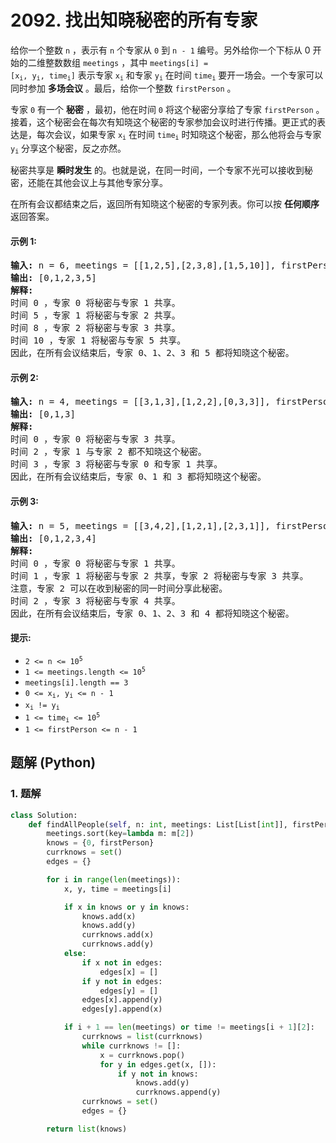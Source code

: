 # 2092. 找出知晓秘密的所有专家
给你一个整数 `n` ，表示有 `n` 个专家从 `0` 到 `n - 1` 编号。另外给你一个下标从 0 开始的二维整数数组 `meetings` ，其中 <code>meetings[i] = [x<sub>i</sub>, y<sub>i</sub>, time<sub>i</sub>]</code> 表示专家 <code>x<sub>i</sub></code> 和专家 <code>y<sub>i</sub></code> 在时间 <code>time<sub>i</sub></code> 要开一场会。一个专家可以同时参加 **多场会议** 。最后，给你一个整数 `firstPerson` 。

专家 `0` 有一个 **秘密** ，最初，他在时间 `0` 将这个秘密分享给了专家 `firstPerson` 。接着，这个秘密会在每次有知晓这个秘密的专家参加会议时进行传播。更正式的表达是，每次会议，如果专家 <code>x<sub>i</sub></code> 在时间 <code>time<sub>i</sub></code> 时知晓这个秘密，那么他将会与专家 <code>y<sub>i</sub></code> 分享这个秘密，反之亦然。

秘密共享是 **瞬时发生** 的。也就是说，在同一时间，一个专家不光可以接收到秘密，还能在其他会议上与其他专家分享。

在所有会议都结束之后，返回所有知晓这个秘密的专家列表。你可以按 **任何顺序** 返回答案。

#### 示例 1:
<pre>
<strong>输入:</strong> n = 6, meetings = [[1,2,5],[2,3,8],[1,5,10]], firstPerson = 1
<strong>输出:</strong> [0,1,2,3,5]
<strong>解释:</strong>
时间 0 ，专家 0 将秘密与专家 1 共享。
时间 5 ，专家 1 将秘密与专家 2 共享。
时间 8 ，专家 2 将秘密与专家 3 共享。
时间 10 ，专家 1 将秘密与专家 5 共享。
因此，在所有会议结束后，专家 0、1、2、3 和 5 都将知晓这个秘密。
</pre>

#### 示例 2:
<pre>
<strong>输入:</strong> n = 4, meetings = [[3,1,3],[1,2,2],[0,3,3]], firstPerson = 3
<strong>输出:</strong> [0,1,3]
<strong>解释:</strong>
时间 0 ，专家 0 将秘密与专家 3 共享。
时间 2 ，专家 1 与专家 2 都不知晓这个秘密。
时间 3 ，专家 3 将秘密与专家 0 和专家 1 共享。
因此，在所有会议结束后，专家 0、1 和 3 都将知晓这个秘密。
</pre>

#### 示例 3:
<pre>
<strong>输入:</strong> n = 5, meetings = [[3,4,2],[1,2,1],[2,3,1]], firstPerson = 1
<strong>输出:</strong> [0,1,2,3,4]
<strong>解释:</strong>
时间 0 ，专家 0 将秘密与专家 1 共享。
时间 1 ，专家 1 将秘密与专家 2 共享，专家 2 将秘密与专家 3 共享。
注意，专家 2 可以在收到秘密的同一时间分享此秘密。
时间 2 ，专家 3 将秘密与专家 4 共享。
因此，在所有会议结束后，专家 0、1、2、3 和 4 都将知晓这个秘密。
</pre>

#### 提示:
* <code>2 <= n <= 10<sup>5</sup></code>
* <code>1 <= meetings.length <= 10<sup>5</sup></code>
* `meetings[i].length == 3`
* <code>0 <= x<sub>i</sub>, y<sub>i</sub> <= n - 1</code>
* <code>x<sub>i</sub> != y<sub>i</sub></code>
* <code>1 <= time<sub>i</sub> <= 10<sup>5</sup></code>
* `1 <= firstPerson <= n - 1`

## 题解 (Python)

### 1. 题解
```Python
class Solution:
    def findAllPeople(self, n: int, meetings: List[List[int]], firstPerson: int) -> List[int]:
        meetings.sort(key=lambda m: m[2])
        knows = {0, firstPerson}
        currknows = set()
        edges = {}

        for i in range(len(meetings)):
            x, y, time = meetings[i]

            if x in knows or y in knows:
                knows.add(x)
                knows.add(y)
                currknows.add(x)
                currknows.add(y)
            else:
                if x not in edges:
                    edges[x] = []
                if y not in edges:
                    edges[y] = []
                edges[x].append(y)
                edges[y].append(x)

            if i + 1 == len(meetings) or time != meetings[i + 1][2]:
                currknows = list(currknows)
                while currknows != []:
                    x = currknows.pop()
                    for y in edges.get(x, []):
                        if y not in knows:
                            knows.add(y)
                            currknows.append(y)
                currknows = set()
                edges = {}

        return list(knows)
```
